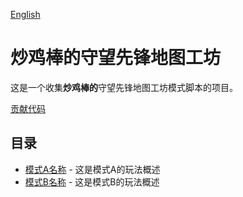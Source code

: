 
[English](README.md)

# **炒鸡棒的**守望先锋地图工坊
这是一个收集**炒鸡棒的**守望先锋地图工坊模式脚本的项目。

[贡献代码](contribution_zh.md)

## 目录
- [模式A名称]() - 这是模式A的玩法概述
- [模式B名称]() - 这是模式B的玩法概述
